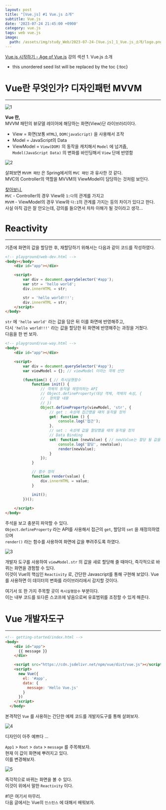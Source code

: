 ```yaml
---
layout: post
title: "[Vue.js] #1 Vue.js 소개"
subtitle: Vue.js
date: '2023-07-24 21:45:00 +0900'
category: vue.js
tags: web vue.js
image:
  path: /assets/img/study_Web/2023-07-24-[Vue.js]_1_Vue.js_소개/logo.png
---
```


[Vue.js 시작하기 - Age of Vue.js](https://www.inflearn.com/course/age-of-vuejs/dashboard) 강의 섹션 1. Vue.js 소개

<!--more-->

* this unordered seed list will be replaced by the toc
{:toc}

# Vue란 무엇인가? 디자인패턴 MVVM
---

![1](/assets/img/study_Web/2023-07-24-[Vue.js]_1_Vue.js_소개/1.png)

**Vue 란,**<br>
MVVM 패턴의 뷰모델 레이어에 해당하는 화면(View)단 라이브러리이다.

* View = 화면(보통 `HTML`), `DOM(javaScript)` 을 사용해서 조작
* Model = JavaScript의 Data
* ViewModel = `View(DOM)` 의 동작을 캐치해서 `Model` 에 넘겨줌, `Model(JavaScript Data)` 의 변화를 바인딩해서 `View` 단에 반영함

![2](/assets/img/study_Web/2023-07-24-[Vue.js]_1_Vue.js_소개/2.png)

살펴보면 `MVVM 패턴` 은 Spring에서의 `MVC 패턴` 과 유사한 것 같다.<br>
MVC의 Controller의 역할을 MVVM의 ViewModel이 담당하는 것처럼 보인다.

[찾아보니](https://scshim.tistory.com/407), <br>
`MVC` - Controller의 경우 View와 `1:다`의 관계를 가지고<br>
`MVVM` - ViewModel의 경우 View와 `다:1`의 관계를 가지는 등의 차이가 있다고 한다.<br>
사실 아직 감은 잘 안오는데, 강의를 들으면서 차차 이해가 될 것이라고 생각...

# Reactivity
---

기존에 화면의 값을 할당한 후, 재할당하기 위해서는 다음과 같이 코드를 작성하였다.

```html
<!-- playground/web-dev.html -->
<body></body>
    <div id="app"></div>

    <script>
        var div = document.querySelector('#app');
        var str = 'hello world';
        div.innerHTML = str;

        str = 'hello world!!!';
        div.innerHTML = str;
    </script>
</body>
```

`str` 에 `'hello world'` 라는 값을 담은 뒤 이를 화면에 반영해주고, <br>
다시 `'hello world!!!'` 라는 값을 할당한 뒤 화면에 반영해주는 과정을 거쳤다.<br>
다음을 한 번 보자.<br>

```html
<!-- playground/vue-way.html -->
<body>
    <div id="app"></div>

    <script>
        var div = document.querySelector('#app');
        var viewModel = {}; // viewModel 이라는 객체 선언

        (function() { // 즉시실행함수
            function init() {
                // 객체의 동작을 재정의하는 API
                // Object.defineProperty(대상 객체, 객체의 속성, {
                //  정의할 내용
                // })
                Object.defineProperty(viewModel, 'str', {
                    // get : 속성에 접근했을 떄의 동작을 정의
                    get: function () {
                        console.log('접근');
                    },
                    // set : 속성에 값을 할당했을 때의 동작을 정의
                    // Data Binding
                    set: function (newValue) { // newValue는 할당 될 값을 의미
                        console.log('할당', newValue); 
                        render(newValue);
                    }
                });
            }

            // 함수 정의
            function render(value) {
                div.innerHTML = value;
            }

            init();
        })();
        
    </script>
</body>
```

주석을 보고 충분히 파악할 수 있다.<br>
`Object.defineProperty` 라는 API를 사용해서 접근의 `get`, 할당의 `set` 을 재정의하였으며<br>
`render()` 라는 함수를 사용하여 화면에 값을 뿌려주도록 하였다.

![3](/assets/img/study_Web/2023-07-24-[Vue.js]_1_Vue.js_소개/3.png)

개발자 도구를 사용하여 `viewModel.str` 의 값을 새로 할당해 줄 때마다, 즉각적으로 바뀌는 화면을 경험할 수 있다.<br>
이것이 Vue의 핵심인 `Reactivity` 로, 간단한 Javascript를 통해 구현해 보았다.
Vue를 사용하면 이 데이터의 변화를 라이브러리에서 감지할 것이다.

여기서 또 한 가지 주목할 곳이 `즉시실행함수` 부분이다.<br>
이는 내부 코드를 또다른 스코프에 넣음으로써 유효범위를 조정할 수 있게 해준다.

# Vue 개발자도구
---

```html
<!-- getting-started/index.html -->
<body>
    <div id="app">
      {{ message }}
    </div>

    <script src="https://cdn.jsdelivr.net/npm/vue/dist/vue.js"></script>
    <script>
      new Vue({
        el: '#app',
        data: {
          message: 'Hello Vue.js'
        }
      })
    </script>
  </body>
```

본격적인 `Vue` 를 사용하는 간단한 예제 코드를 개발자도구를 통해 살펴보자.

![4](/assets/img/study_Web/2023-07-24-[Vue.js]_1_Vue.js_소개/4.png)

디자인이 아주 예쁘다 ...

`App1` > `Root` > `data` > `message` 를 주목해보자.<br>
현재 이 값이 화면에 뿌려지고 있다.<br>
이를 변경해보자.

![5](/assets/img/study_Web/2023-07-24-[Vue.js]_1_Vue.js_소개/5.png)

즉각적으로 바뀌는 화면을 볼 수 있다.<br>
이것이 위에서 말한 `Reactivity` 이다.


#1은 여기서 마무리.<br>
다음 글에서는 Vue의 `인스턴스` 에 대해서 배워보자.


